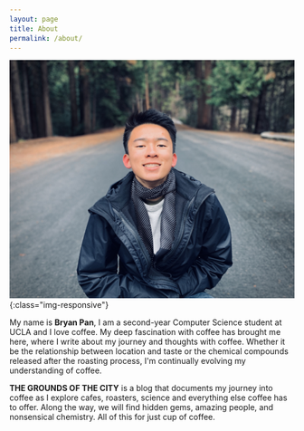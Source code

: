 ```yaml
---
layout: page
title: About
permalink: /about/
---
```


![image](/assets/images/about-profile.jpg){:class="img-responsive"} 

My name is **Bryan Pan**, I am a second-year Computer Science student at UCLA and I love coffee. My deep fascination with coffee has brought me here, where I write about my journey and thoughts with coffee. Whether it be the relationship between location and taste or the chemical compounds released after the roasting process, I'm continually evolving my understanding of coffee. 

**THE GROUNDS OF THE CITY** is a blog that documents my journey into coffee as I explore cafes, roasters, science and everything else coffee has to offer. Along the way, we will find hidden gems, amazing people, and nonsensical chemistry. All of this for just cup of coffee.   
